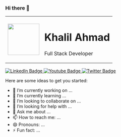 ### Hi there 👋

<table id="header" cellspacing="0" cellpadding="0">
  <tr>
    <td>
        <img src="https://media.giphy.com/media/765ccrAiB0g9z6EApL/giphy.gif" width="100"/>
    </td>
    <td>
        <div>
    <h1>Khalil Ahmad</h1>
    <p>Full Stack Developer</p>
  </div>
    </td>
  </tr>
</table>

<div id="badges">
  <a href="your-linkedin-URL">
    <img src="https://img.shields.io/badge/LinkedIn-blue?style=for-the-badge&logo=linkedin&logoColor=white" alt="LinkedIn Badge"/>
  </a>
  <a href="your-youtube-URL">
    <img src="https://img.shields.io/badge/YouTube-red?style=for-the-badge&logo=youtube&logoColor=white" alt="Youtube Badge"/>
  </a>
  <a href="your-twitter-URL">
    <img src="https://img.shields.io/badge/Twitter-blue?style=for-the-badge&logo=twitter&logoColor=white" alt="Twitter Badge"/>
  </a>
</div>

Here are some ideas to get you started:

- 🔭 I’m currently working on ...
- 🌱 I’m currently learning ...
- 👯 I’m looking to collaborate on ...
- 🤔 I’m looking for help with ...
- 💬 Ask me about ...
- 📫 How to reach me: ...
- 😄 Pronouns: ...
- ⚡ Fun fact: ...

